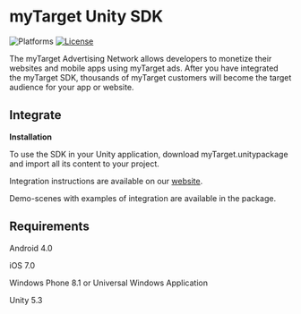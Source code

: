 # myTarget Unity SDK

![Platforms][platforms-svg]
[![License][license-svg]][license-link]

The myTarget Advertising Network allows developers to monetize their websites and mobile apps using myTarget ads. 
After you have integrated the myTarget SDK, thousands of myTarget customers will become the target audience for your app or website.

## Integrate

**Installation**

To use the SDK in your Unity application, download myTarget.unitypackage and import all its content to your project.

Integration instructions are available on our [website](https://target.my.com/partners/help/sdk/).

Demo-scenes with examples of integration are available in the package.

## Requirements

Android 4.0

iOS 7.0

Windows Phone 8.1 or Universal Windows Application

Unity 5.3

[license-svg]: https://img.shields.io/badge/license-LGPL-lightgrey.svg
[license-link]: https://github.com/myTargetSDK/mytarget-windows/blob/master/LICENSE

[platforms-svg]:  https://img.shields.io/badge/platform-Unity-lightgrey.svg
